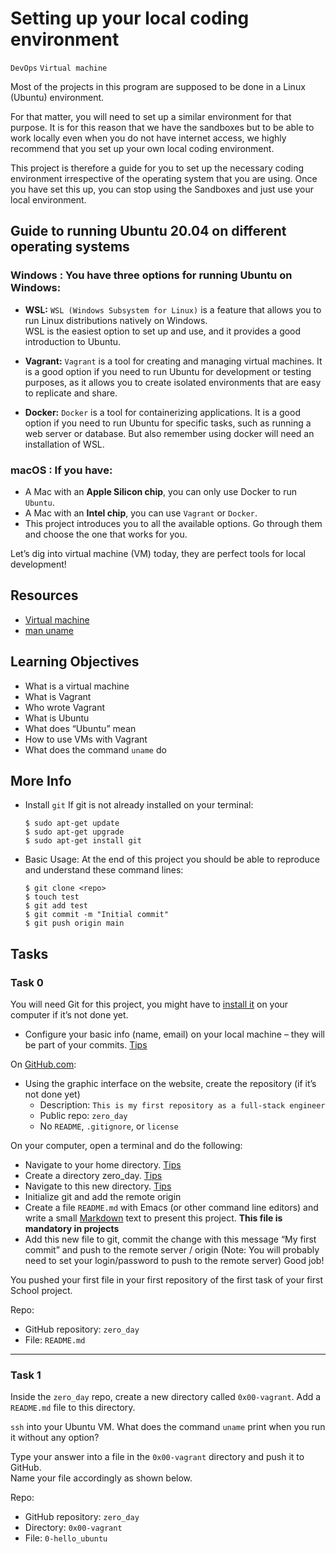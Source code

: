 # Setting up your local coding environment
`DevOps` `Virtual machine`

Most of the projects in this program are supposed to be done in a Linux (Ubuntu) environment.

For that matter, you will need to set up a similar environment for that purpose. It is for this reason
that we have the sandboxes but to be able to work locally even when you do not have internet
access, we highly recommend that you set up your own local coding environment.

This project is therefore a guide for you to set up the necessary coding environment irrespective
of the operating system that you are using. Once you have set this up, you can stop using the
Sandboxes and just use your local environment.

## Guide to running Ubuntu 20.04 on different operating systems
### **Windows :** You have three options for running Ubuntu on Windows:

- **WSL:** `WSL (Windows Subsystem for Linux)` is a feature that allows you to run Linux distributions natively on Windows.  
WSL is the easiest option to set up and use, and it provides a good introduction to Ubuntu.  

- **Vagrant:** `Vagrant` is a tool for creating and managing virtual machines. It is a good option if you need to run Ubuntu for development or testing purposes, as it allows you to create isolated environments that are easy to replicate and share.  

- **Docker:** `Docker` is a tool for containerizing applications. It is a good option if you need to run Ubuntu for specific tasks, such as running a web server or database. But also remember using docker will need an installation of WSL.

### **macOS :** If you have:

- A Mac with an **Apple Silicon chip**, you can only use Docker to run `Ubuntu`.
- A Mac with an **Intel chip**, you can use `Vagrant` or `Docker`.
- This project introduces you to all the available options. Go through them and choose the one that works for you.

Let’s dig into virtual machine (VM) today, they are perfect tools for local development!

## Resources

- [Virtual machine](https://en.wikipedia.org/wiki/Virtual_machine)
- [man uname](https://linux.die.net/man/1/uname)

## Learning Objectives

- What is a virtual machine
- What is Vagrant
- Who wrote Vagrant
- What is Ubuntu
- What does “Ubuntu” mean
- How to use VMs with Vagrant
- What does the command `uname` do

## More Info
- Install `git` If git is not already installed on your terminal:
  ```
  $ sudo apt-get update
  $ sudo apt-get upgrade
  $ sudo apt-get install git
  ```

- Basic Usage: At the end of this project you should be able to reproduce and understand these command lines:
  ```
  $ git clone <repo>
  $ touch test
  $ git add test
  $ git commit -m "Initial commit"
  $ git push origin main
  ```

## Tasks

### Task 0

You will need Git for this project, you might have to [install it](https://git-scm.com/book/en/v2/Getting-Started-Installing-Git) on your computer if it’s not done yet.

- Configure your basic info (name, email) on your local machine – they will be part of your commits. [Tips](https://git-scm.com/book/en/v2/Getting-Started-First-Time-Git-Setup)

On [GitHub.com](https://github.com/):

- Using the graphic interface on the website, create the repository (if it’s not done yet)
    - Description: `This is my first repository as a full-stack engineer`
    - Public repo: `zero_day`
    - No `README`, `.gitignore`, or `license`

On your computer, open a terminal and do the following:

- Navigate to your home directory. [Tips](https://linuxconfig.org/single-linux-command-to-return-to-home-directory)
- Create a directory zero_day. [Tips](https://help.ubuntu.com/community/Beginners/BashScripting)
- Navigate to this new directory. [Tips](https://askubuntu.com/questions/232442/how-do-i-navigate-between-directories-in-terminal)
- Initialize git and add the remote origin
- Create a file `README.md` with Emacs (or other command line editors) and write a small [Markdown](https://wordpress.com/support/markdown-quick-reference/) text to present this project. **This file is mandatory in projects**
- Add this new file to git, commit the change with this message “My first commit” and push to the remote server / origin (Note: You will probably need to set your login/password to push to the remote server)
Good job!

You pushed your first file in your first repository of the first task of your first School project.

Repo:
- GitHub repository: `zero_day`
- File: `README.md`

***

### Task 1

Inside the `zero_day` repo, create a new directory called `0x00-vagrant`. Add a `README.md` file to this directory.

`ssh` into your Ubuntu VM. What does the command `uname` print when you run it without any option?

Type your answer into a file in the `0x00-vagrant` directory and push it to GitHub.  
Name your file accordingly as shown below.

Repo:
- GitHub repository: `zero_day`
- Directory: `0x00-vagrant`
- File: `0-hello_ubuntu`

